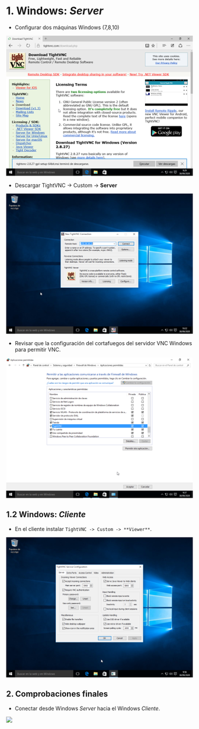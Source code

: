 # 1. Windows: *Server*
- Configurar dos máquinas Windows (7,8,10)

![](./images/captura1.png)  

- Descargar TightVNC -> Custom -> **Server** 

![](./images/captura5.png)  


- Revisar que la configuración del cortafuegos del servidor VNC Windows para permitir VNC.

![](./images/captura2.png)  

## 1.2 Windows: *Cliente*

- En el cliente instalar `TightVNC -> Custom -> **Viewer**`.

![](./images/captura3.png)  

## 2. Comprobaciones finales

- Conectar desde Windows *Server* hacia el Windows *Cliente*.

![](./images/CAPTURA4(1).png)  
